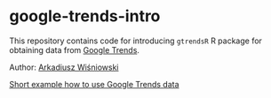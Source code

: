 # google-trends-intro

This repository contains code for introducing `gtrendsR` R package for obtaining data from [Google Trends](https://trends.google.co.uk/trends/).

Author: [Arkadiusz Wiśniowski](https://www.research.manchester.ac.uk/portal/a.wisniowski.html)

[Short example how to use Google Trends data](\docs\using-GT.html)
